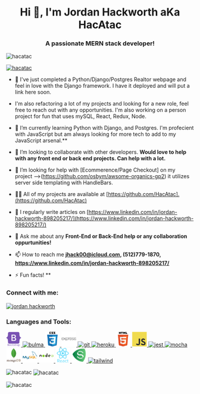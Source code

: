 <h1 align="center">Hi 👋, I'm Jordan Hackworth aKa HacAtac</h1>
<h3 align="center">A passionate MERN stack developer!</h3>

<p align="left"> <img src="https://komarev.com/ghpvc/?username=hacatac&label=Profile%20views&color=0e75b6&style=flat" alt="hacatac" /> </p>

<p align="left"> <a href="https://github.com/ryo-ma/github-profile-trophy"><img src="https://github-profile-trophy.vercel.app/?username=hacatac" alt="hacatac" /></a> </p>

- 🔭 I've just completed a Python/Django/Postgres Realtor webpage and feel in love with the Django framework. I have it deployed and will put a link here soon.
-    I'm also refactoring a lot of my projects and looking for a new role, feel free to reach out with any opportunities. I'm also working on a person project for fun that uses mySQL, React, Redux, Node.

- 🌱 I’m currently learning Python with Django, and Postgres. I'm profecient with JavaScript but am always looking for more tech to add to my JavaScript arsenal.**

- 👯 I’m looking to collaborate with other developers. **Would love to help with any front end or back end projects. Can help with a lot.**

- 🤝 I’m looking for help with [Ecommerence/Page Checkout] on my project -->(https://github.com/osbym/awsome-organics-gp2) it utilizes server side templating with HandleBars.

- 👨‍💻 All of my projects are available at [https://github.com/HacAtac].(https://github.com/HacAtac)

- 📝 I regularly write articles on [https://www.linkedin.com/in/jordan-hackworth-898205217/](https://www.linkedin.com/in/jordan-hackworth-898205217/)

- 💬 Ask me about any **Front-End or Back-End help or any collaboration oppurtunities!**

- 📫 How to reach me **jhack00@icloud.com, (512)779-1870, https://www.linkedin.com/in/jordan-hackworth-898205217/**

- ⚡ Fun facts! **

<h3 align="left">Connect with me:</h3>
<p align="left">
<a href="https://linkedin.com/in/jordan hackworth" target="blank"><img align="center" src="https://raw.githubusercontent.com/rahuldkjain/github-profile-readme-generator/master/src/images/icons/Social/linked-in-alt.svg" alt="jordan hackworth" height="30" width="40" /></a>
</p>

<h3 align="left">Languages and Tools:</h3>
<p align="left"> <a href="https://getbootstrap.com" target="_blank" rel="noreferrer"> <img src="https://raw.githubusercontent.com/devicons/devicon/master/icons/bootstrap/bootstrap-plain-wordmark.svg" alt="bootstrap" width="40" height="40"/> </a> <a href="https://bulma.io/" target="_blank" rel="noreferrer"> <img src="https://raw.githubusercontent.com/gilbarbara/logos/804dc257b59e144eaca5bc6ffd16949752c6f789/logos/bulma.svg" alt="bulma" width="40" height="40"/> </a> <a href="https://www.w3schools.com/css/" target="_blank" rel="noreferrer"> <img src="https://raw.githubusercontent.com/devicons/devicon/master/icons/css3/css3-original-wordmark.svg" alt="css3" width="40" height="40"/> </a> <a href="https://expressjs.com" target="_blank" rel="noreferrer"> <img src="https://raw.githubusercontent.com/devicons/devicon/master/icons/express/express-original-wordmark.svg" alt="express" width="40" height="40"/> </a> <a href="https://git-scm.com/" target="_blank" rel="noreferrer"> <img src="https://www.vectorlogo.zone/logos/git-scm/git-scm-icon.svg" alt="git" width="40" height="40"/> </a> <a href="https://heroku.com" target="_blank" rel="noreferrer"> <img src="https://www.vectorlogo.zone/logos/heroku/heroku-icon.svg" alt="heroku" width="40" height="40"/> </a> <a href="https://www.w3.org/html/" target="_blank" rel="noreferrer"> <img src="https://raw.githubusercontent.com/devicons/devicon/master/icons/html5/html5-original-wordmark.svg" alt="html5" width="40" height="40"/> </a> <a href="https://developer.mozilla.org/en-US/docs/Web/JavaScript" target="_blank" rel="noreferrer"> <img src="https://raw.githubusercontent.com/devicons/devicon/master/icons/javascript/javascript-original.svg" alt="javascript" width="40" height="40"/> </a> <a href="https://jestjs.io" target="_blank" rel="noreferrer"> <img src="https://www.vectorlogo.zone/logos/jestjsio/jestjsio-icon.svg" alt="jest" width="40" height="40"/> </a> <a href="https://mochajs.org" target="_blank" rel="noreferrer"> <img src="https://www.vectorlogo.zone/logos/mochajs/mochajs-icon.svg" alt="mocha" width="40" height="40"/> </a> <a href="https://www.mongodb.com/" target="_blank" rel="noreferrer"> <img src="https://raw.githubusercontent.com/devicons/devicon/master/icons/mongodb/mongodb-original-wordmark.svg" alt="mongodb" width="40" height="40"/> </a> <a href="https://www.mysql.com/" target="_blank" rel="noreferrer"> <img src="https://raw.githubusercontent.com/devicons/devicon/master/icons/mysql/mysql-original-wordmark.svg" alt="mysql" width="40" height="40"/> </a> <a href="https://nodejs.org" target="_blank" rel="noreferrer"> <img src="https://raw.githubusercontent.com/devicons/devicon/master/icons/nodejs/nodejs-original-wordmark.svg" alt="nodejs" width="40" height="40"/> </a> <a href="https://reactjs.org/" target="_blank" rel="noreferrer"> <img src="https://raw.githubusercontent.com/devicons/devicon/master/icons/react/react-original-wordmark.svg" alt="react" width="40" height="40"/> </a> <a href="https://scully.io/" target="_blank" rel="noreferrer"> <img src="https://raw.githubusercontent.com/scullyio/scully/main/assets/logos/SVG/scullyio-icon.svg" alt="scully" width="40" height="40"/> </a> <a href="https://tailwindcss.com/" target="_blank" rel="noreferrer"> <img src="https://www.vectorlogo.zone/logos/tailwindcss/tailwindcss-icon.svg" alt="tailwind" width="40" height="40"/> </a> </p>

<p><img align="left" src="https://github-readme-stats.vercel.app/api/top-langs?username=hacatac&show_icons=true&locale=en&layout=compact" alt="hacatac" /></p>

<p>&nbsp;<img align="center" src="https://github-readme-stats.vercel.app/api?username=hacatac&show_icons=true&locale=en" alt="hacatac" /></p>

<p><img align="center" src="https://github-readme-streak-stats.herokuapp.com/?user=hacatac&" alt="hacatac" /></p>
